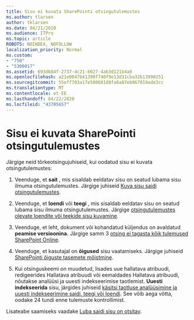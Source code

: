```yaml
---
title: Sisu ei kuvata SharePointi otsingutulemustes
ms.author: tlarsen
author: tklarsen
ms.date: 04/21/2020
ms.audience: ITPro
ms.topic: article
ROBOTS: NOINDEX, NOFOLLOW
localization_priority: Normal
ms.custom:
- "750"
- "5300017"
ms.assetid: 693db84f-2737-4c21-b027-4ab3d121b4a8
ms.openlocfilehash: a21e0047b41390f740f9e13d31cba32b13990151
ms.sourcegitcommit: 55eff703a17e500681d8fa6a87eb067019ade3cc
ms.translationtype: MT
ms.contentlocale: et-EE
ms.lasthandoff: 04/22/2020
ms.locfileid: "43705657"
---
```

# <a name="content-doesnt-appear-in-sharepoint-search-results"></a>Sisu ei kuvata SharePointi otsingutulemustes

Järgige neid tõrkeotsingujuhiseid, kui oodatud sisu ei kuvata otsingutulemustes:
  
1. Veenduge, et **sait** , mis sisaldab eeldatav sisu on seatud lubama sisu ilmuma otsingutulemustes. Järgige juhiseid [Kuva sisu saidi otsingutulemustes](https://docs.microsoft.com/sharepoint/make-site-content-searchable#show-content-on-a-site-in-search-results).

2. Veenduge, et **loendi** või **teegi** , mis sisaldab eeldatav sisu on seatud lubama sisu ilmuma otsingutulemustes. Järgige [otsingutulemustes olevate loendite või teekide sisu kuvamine](https://docs.microsoft.com/sharepoint/make-site-content-searchable#show-content-from-lists-or-libraries-in-search-results).

3. Veenduge, et leht, dokument või kohandatud küljendus on avaldatud **peamise versioonina.** Järgige samm 3 [otsing ei tagasta kõik tulemused SharePoint Online](https://go.microsoft.com/fwlink/?linkid=874525).

4. Veenduge, et kasutajal on **õigused** sisu vaatamiseks. Järgige juhiseid [SharePointi õiguste tasemete mõistmine](https://docs.microsoft.com/sharepoint/understanding-permission-levels).
    
5. Kui otsinguskeemi on muudetud, lisades uue hallatava atribuudi, redigeerides Hallatava atribuudi või eemaldades Hallatava atribuudi, nõutakse analüüsi ja uuesti indekseerimise taotlemist. **Uuesti indekseerida** sisu, järgides juhiseid [käsitsi taotluse analüüsimine ja uuesti indekseerimine saidi, teegi või loendi](https://docs.microsoft.com/sharepoint/crawl-site-content). See võib aega võtta, oodake 24 tundi enne tulemuste kontrollimist.

Lisateabe saamiseks vaadake [Luba saidi sisu on otsitav](https://docs.microsoft.com/sharepoint/make-site-content-searchable). 
  
